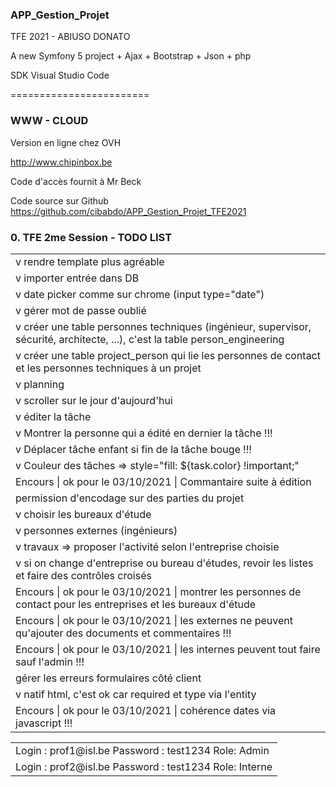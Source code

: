 ### APP_Gestion_Projet
TFE 2021 - ABIUSO DONATO

A new Symfony 5 project + Ajax + Bootstrap + Json + php

SDK Visual Studio Code

========================

### WWW - CLOUD

Version en ligne chez OVH


http://www.chipinbox.be

Code d'accès fournit à Mr Beck


Code source sur Github
https://github.com/cibabdo/APP_Gestion_Projet_TFE2021


<h3 id="TODO">0. TFE 2me Session - TODO LIST </h3>
<table>
<tr><td>v rendre template plus agréable</td></tr>
<tr><td>v importer entrée dans DB</td></tr>
<tr><td>v date picker comme sur chrome (input type="date")</td></tr>
<tr><td>v gérer mot de passe oublié</td></tr>
<tr><td>v créer une table personnes techniques (ingénieur, supervisor, sécurité, architecte, ...), c'est la table person_engineering</td></tr>
<tr><td>v créer une table project_person qui lie les personnes de contact et les personnes techniques à un projet</td></tr>

<tr><td>v planning</td></tr>
    <tr><td>v scroller sur le jour d'aujourd'hui</td></tr>
    <tr><td>v éditer la tâche</td></tr>
    <tr><td>v Montrer la personne qui a édité en dernier la tâche !!!</td></tr>
    <tr><td>v Déplacer tâche enfant si fin de la tâche bouge !!!</td></tr>
    <tr><td>v Couleur des tâches => style="fill: ${task.color} !important;"</td></tr>
    <tr><td>Encours | ok pour le 03/10/2021 | Commantaire suite à édition</td></tr>

<tr><td>permission d'encodage sur des parties du projet</td></tr>
    <tr><td>v choisir les bureaux d'étude</td></tr>
    <tr><td>v personnes externes (ingénieurs)</td></tr>
    <tr><td>v travaux => proposer l'activité selon l'entreprise choisie</td></tr>
    <tr><td>v si on change d'entreprise ou bureau d'études, revoir les listes et faire des contrôles croisés</td></tr>
    <tr><td>Encours | ok pour le 03/10/2021 | montrer les personnes de contact pour les entreprises et les bureaux d'étude</td></tr>
    <tr><td>Encours | ok pour le 03/10/2021 | les externes ne peuvent qu'ajouter des documents et commentaires !!!</td></tr>
    <tr><td>Encours | ok pour le 03/10/2021 | les internes peuvent tout faire sauf l'admin !!!</td></tr>

<tr><td>gérer les erreurs formulaires côté client </td></tr>
    <tr><td>v natif html, c'est ok car required et type via l'entity</td></tr>
    <tr><td>Encours | ok pour le 03/10/2021 | cohérence dates via javascript !!!</td></tr>
</table>
<table>
<tr><td>Login : prof1@isl.be Password : test1234 Role: Admin</td></tr>
<tr><td>Login : prof2@isl.be Password : test1234 Role: Interne</td></tr>
</table>
 



